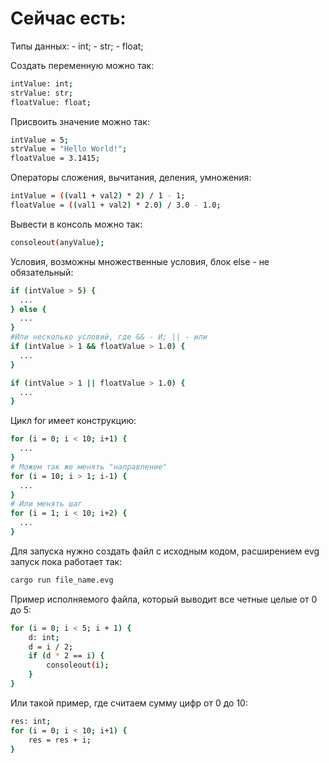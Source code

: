 <h1><b>Сейчас есть:</b></h1> 
Типы данных:
 - int;
 - str;
 - float;

Создать переменную можно так:
```bash
intValue: int;
strValue: str;
floatValue: float;
```
Присвоить значение можно так:
```bash
intValue = 5;
strValue = "Hello World!";
floatValue = 3.1415;
```

Операторы сложения, вычитания, деления, умножения:
```bash
intValue = ((val1 + val2) * 2) / 1 - 1;
floatValue = ((val1 + val2) * 2.0) / 3.0 - 1.0;
```

Вывести в консоль можно так:
```bash
consoleout(anyValue);
```
Условия, возможны множественные условия, блок else - не обязательный:
```bash
if (intValue > 5) {
  ...
} else {
  ...
}
#Или несколько условий, где && - И; || - или
if (intValue > 1 && floatValue > 1.0) {
  ...
} 

if (intValue > 1 || floatValue > 1.0) {
  ...
}
```

Цикл for имеет конструкцию:
```bash
for (i = 0; i < 10; i+1) {
  ...
}
# Можем так же менять "направление"
for (i = 10; i > 1; i-1) {
  ...
}
# Или менять шаг 
for (i = 1; i < 10; i+2) {
  ...
}
```

Для запуска нужно создать файл с исходным кодом, расширением evg
запуск пока работает так:
```bash
cargo run file_name.evg
```

Пример исполняемого файла, который выводит все четные целые от 0 до 5:
```bash
for (i = 0; i < 5; i + 1) {
    d: int;
    d = i / 2;
    if (d * 2 == i) {
        consoleout(i);
    }
}
```
Или такой пример, где считаем сумму цифр от 0 до 10:
```bash
res: int;
for (i = 0; i < 10; i+1) {
    res = res + i;
}
```
